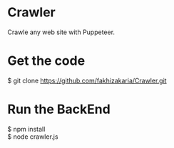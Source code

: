 # Crawler
Crawle any web site with Puppeteer.

# Get the code
$ git clone https://github.com/fakhizakaria/Crawler.git

# Run the BackEnd
$ npm install <br>
$ node crawler.js
